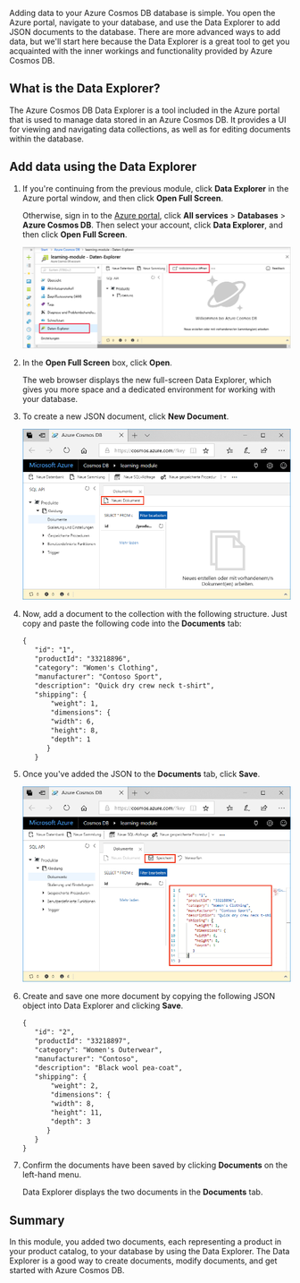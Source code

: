 Adding data to your Azure Cosmos DB database is simple. You open the Azure portal, navigate to your database, and use the Data Explorer to add JSON documents to the database. There are more advanced ways to add data, but we'll start here because the Data Explorer is a great tool to get you acquainted with the inner workings and functionality provided by Azure Cosmos DB.

## What is the Data Explorer?
The Azure Cosmos DB Data Explorer is a tool included in the Azure portal that is used to manage data stored in an Azure Cosmos DB. It provides a UI for viewing and navigating data collections, as well as for editing documents within the database.

## Add data using the Data Explorer

1. If you're continuing from the previous module, click **Data Explorer** in the Azure portal window, and then click **Open Full Screen**.

    Otherwise, sign in to the [Azure portal](https://portal.azure.com/?azure-portal=true), click **All services** > **Databases** > **Azure Cosmos DB**. Then select your account, click **Data Explorer**, and then click **Open Full Screen**.
 
   ![Create new documents in Data Explorer in the Azure portal](../media/3-azure-cosmosdb-data-explorer-full-screen.png)

2. In the **Open Full Screen** box, click **Open**.

    The web browser displays the new full-screen Data Explorer, which gives you more space and a dedicated environment for working with your database.

3. To create a new JSON document, click **New Document**.

   ![Create new documents in Data Explorer in the Azure portal](../media/3-azure-cosmosdb-data-explorer-new-document.png)

4. Now, add a document to the collection with the following structure. Just copy and paste the following code into the **Documents** tab:

     ```
    {
        "id": "1",
        "productId": "33218896",
        "category": "Women's Clothing",
        "manufacturer": "Contoso Sport",
        "description": "Quick dry crew neck t-shirt",
        "shipping": {
            "weight": 1,
            "dimensions": {
            "width": 6,
            "height": 8,
            "depth": 1
           }
        }
     ```

5. Once you've added the JSON to the **Documents** tab, click **Save**.

    ![Copy in JSON data and click Save in Data Explorer in the Azure portal](../media/3-azure-cosmosdb-data-explorer-save-document.png)

6. Create and save one more document by copying the following JSON object into Data Explorer and clicking **Save**.

     ```
    {
        "id": "2",
        "productId": "33218897",
        "category": "Women's Outerwear",
        "manufacturer": "Contoso",
        "description": "Black wool pea-coat",
        "shipping": {
            "weight": 2,
            "dimensions": {
            "width": 8,
            "height": 11,
            "depth": 3
           }
        }
    }
     ```

7. Confirm the documents have been saved by clicking **Documents** on the left-hand menu. 

    Data Explorer displays the two documents in the **Documents** tab.

## Summary

In this module, you added two documents, each representing a product in your product catalog, to your database by using the Data Explorer. The Data Explorer is a good way to create documents, modify documents, and get started with Azure Cosmos DB.  
